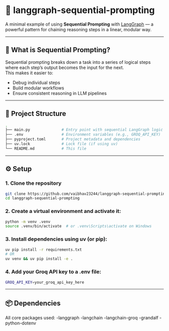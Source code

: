 # 🧠 langgraph-sequential-prompting

A minimal example of using **Sequential Prompting** with [LangGraph](https://github.com/langchain-ai/langgraph) — a powerful pattern for chaining reasoning steps in a linear, modular way.

---

## 🚀 What is Sequential Prompting?

Sequential prompting breaks down a task into a series of logical steps where each step’s output becomes the input for the next.  
This makes it easier to:

- Debug individual steps  
- Build modular workflows  
- Ensure consistent reasoning in LLM pipelines  

---

## 📂 Project Structure

```bash
.
├── main.py              # Entry point with sequential LangGraph logic
├── .env                 # Environment variables (e.g., GROQ_API_KEY)
├── pyproject.toml       # Project metadata and dependencies
├── uv.lock              # Lock file (if using uv)
└── README.md            # This file

```
---
## ⚙️ Setup

### 1. Clone the repository

```bash
git clone https://github.com/vaibhav23244/langgraph-sequential-prompting.git
cd langgraph-sequential-prompting
```

### 2. Create a virtual environment and activate it:
```bash
python -m venv .venv
source .venv/bin/activate  # or .venv\Scripts\activate on Windows
```

### 3. Install dependencies using uv (or pip):
```bash
uv pip install -r requirements.txt
# OR
uv venv && uv pip install -e .
```

### 4. Add your Groq API key to a .env file:
```bash
GROQ_API_KEY=your_groq_api_key_here
```

---
 
## 📦 Dependencies
All core packages used:
-langgraph
-langchain
-langchain-groq
-grandalf
-python-dotenv
